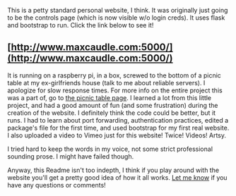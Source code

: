 This is a petty standard personal website, I think. It was originally just going
to be the controls page (which is now visible w/o login creds). It uses flask and bootstrap to run. Click the link below to see it!

## [http://www.maxcaudle.com:5000/](http://www.maxcaudle.com:5000/)

It is running on a raspberry pi, in a box, screwed to the bottom of a picnic table at my ex-girlfriends house (talk to me about reliable servers). I apologize for slow response times. For more info on the entire project this was a part of, go to [the picnic table page](http://www.maxcaudle.com:5000/http://www.maxcaudle.com:5000/table). I learned a lot from this little project, and had a good amount of fun (and some frustration) during the creation of the website. I definitely think the code could be better, but it runs. I had to learn about port forwarding, authentication practices, edited a package's file for the first time, and used bootstrap for my first real website. I also uploaded a video to Vimeo just for this website! Twice! Videos! Artsy.

I tried hard to keep the words in my voice, not some strict professional sounding prose. I might have failed though.

Anyway, this Readme isn't too indepth, I think if you play around with the website you'll get a pretty good idea of how it all works. [Let me know](http://www.maxcaudle.com:5000/contact) if you have any questions or comments!
